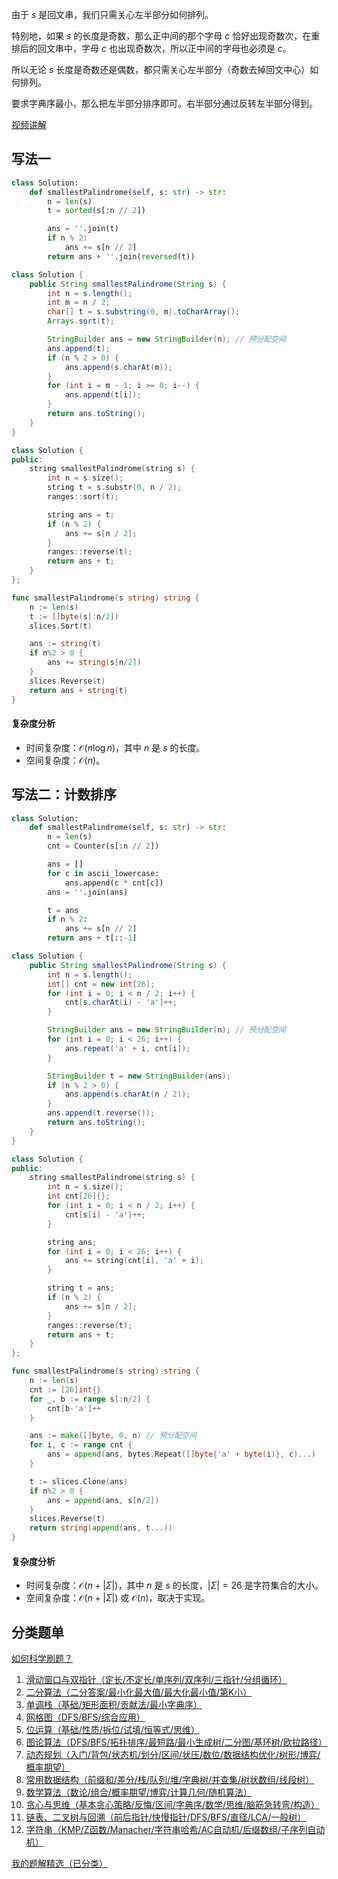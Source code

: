 由于 $s$ 是回文串，我们只需关心左半部分如何排列。

特别地，如果 $s$ 的长度是奇数，那么正中间的那个字母 $\textit{c}$ 恰好出现奇数次，在重排后的回文串中，字母 $\textit{c}$ 也出现奇数次，所以正中间的字母也必须是 $\textit{c}$。

所以无论 $s$ 长度是奇数还是偶数，都只需关心左半部分（奇数去掉回文中心）如何排列。

要求字典序最小，那么把左半部分排序即可。右半部分通过反转左半部分得到。

[视频讲解](https://www.bilibili.com/video/BV1e3dBYLEDz/?t=1m21s)

## 写法一

```py [sol-Python3]
class Solution:
    def smallestPalindrome(self, s: str) -> str:
        n = len(s)
        t = sorted(s[:n // 2])

        ans = ''.join(t)
        if n % 2:
            ans += s[n // 2]
        return ans + ''.join(reversed(t))
```

```java [sol-Java]
class Solution {
    public String smallestPalindrome(String s) {
        int n = s.length();
        int m = n / 2;
        char[] t = s.substring(0, m).toCharArray();
        Arrays.sort(t);

        StringBuilder ans = new StringBuilder(n); // 预分配空间
        ans.append(t);
        if (n % 2 > 0) {
            ans.append(s.charAt(m));
        }
        for (int i = m - 1; i >= 0; i--) {
            ans.append(t[i]);
        }
        return ans.toString();
    }
}
```

```cpp [sol-C++]
class Solution {
public:
    string smallestPalindrome(string s) {
        int n = s.size();
        string t = s.substr(0, n / 2);
        ranges::sort(t);

        string ans = t;
        if (n % 2) {
            ans += s[n / 2];
        }
        ranges::reverse(t);
        return ans + t;
    }
};
```

```go [sol-Go]
func smallestPalindrome(s string) string {
	n := len(s)
	t := []byte(s[:n/2])
	slices.Sort(t)

	ans := string(t)
	if n%2 > 0 {
		ans += string(s[n/2])
	}
	slices.Reverse(t)
	return ans + string(t)
}
```

#### 复杂度分析

- 时间复杂度：$\mathcal{O}(n\log n)$，其中 $n$ 是 $s$ 的长度。
- 空间复杂度：$\mathcal{O}(n)$。

## 写法二：计数排序

```py [sol-Python3]
class Solution:
    def smallestPalindrome(self, s: str) -> str:
        n = len(s)
        cnt = Counter(s[:n // 2])

        ans = []
        for c in ascii_lowercase:
            ans.append(c * cnt[c])
        ans = ''.join(ans)

        t = ans
        if n % 2:
            ans += s[n // 2]
        return ans + t[::-1]
```

```java [sol-Java]
class Solution {
    public String smallestPalindrome(String s) {
        int n = s.length();
        int[] cnt = new int[26];
        for (int i = 0; i < n / 2; i++) {
            cnt[s.charAt(i) - 'a']++;
        }

        StringBuilder ans = new StringBuilder(n); // 预分配空间
        for (int i = 0; i < 26; i++) {
            ans.repeat('a' + i, cnt[i]);
        }

        StringBuilder t = new StringBuilder(ans);
        if (n % 2 > 0) {
            ans.append(s.charAt(n / 2));
        }
        ans.append(t.reverse());
        return ans.toString();
    }
}
```

```cpp [sol-C++]
class Solution {
public:
    string smallestPalindrome(string s) {
        int n = s.size();
        int cnt[26]{};
        for (int i = 0; i < n / 2; i++) {
            cnt[s[i] - 'a']++;
        }

        string ans;
        for (int i = 0; i < 26; i++) {
            ans += string(cnt[i], 'a' + i);
        }

        string t = ans;
        if (n % 2) {
            ans += s[n / 2];
        }
        ranges::reverse(t);
        return ans + t;
    }
};
```

```go [sol-Go]
func smallestPalindrome(s string) string {
	n := len(s)
	cnt := [26]int{}
	for _, b := range s[:n/2] {
		cnt[b-'a']++
	}

	ans := make([]byte, 0, n) // 预分配空间
	for i, c := range cnt {
		ans = append(ans, bytes.Repeat([]byte{'a' + byte(i)}, c)...)
	}

	t := slices.Clone(ans)
	if n%2 > 0 {
		ans = append(ans, s[n/2])
	}
	slices.Reverse(t)
	return string(append(ans, t...))
}
```

#### 复杂度分析

- 时间复杂度：$\mathcal{O}(n + |\Sigma|)$，其中 $n$ 是 $s$ 的长度，$|\Sigma|=26$ 是字符集合的大小。
- 空间复杂度：$\mathcal{O}(n + |\Sigma|)$ 或 $\mathcal{O}(n)$，取决于实现。

## 分类题单

[如何科学刷题？](https://leetcode.cn/circle/discuss/RvFUtj/)

1. [滑动窗口与双指针（定长/不定长/单序列/双序列/三指针/分组循环）](https://leetcode.cn/circle/discuss/0viNMK/)
2. [二分算法（二分答案/最小化最大值/最大化最小值/第K小）](https://leetcode.cn/circle/discuss/SqopEo/)
3. [单调栈（基础/矩形面积/贡献法/最小字典序）](https://leetcode.cn/circle/discuss/9oZFK9/)
4. [网格图（DFS/BFS/综合应用）](https://leetcode.cn/circle/discuss/YiXPXW/)
5. [位运算（基础/性质/拆位/试填/恒等式/思维）](https://leetcode.cn/circle/discuss/dHn9Vk/)
6. [图论算法（DFS/BFS/拓扑排序/最短路/最小生成树/二分图/基环树/欧拉路径）](https://leetcode.cn/circle/discuss/01LUak/)
7. [动态规划（入门/背包/状态机/划分/区间/状压/数位/数据结构优化/树形/博弈/概率期望）](https://leetcode.cn/circle/discuss/tXLS3i/)
8. [常用数据结构（前缀和/差分/栈/队列/堆/字典树/并查集/树状数组/线段树）](https://leetcode.cn/circle/discuss/mOr1u6/)
9. [数学算法（数论/组合/概率期望/博弈/计算几何/随机算法）](https://leetcode.cn/circle/discuss/IYT3ss/)
10. [贪心与思维（基本贪心策略/反悔/区间/字典序/数学/思维/脑筋急转弯/构造）](https://leetcode.cn/circle/discuss/g6KTKL/)
11. [链表、二叉树与回溯（前后指针/快慢指针/DFS/BFS/直径/LCA/一般树）](https://leetcode.cn/circle/discuss/K0n2gO/)
12. [字符串（KMP/Z函数/Manacher/字符串哈希/AC自动机/后缀数组/子序列自动机）](https://leetcode.cn/circle/discuss/SJFwQI/)

[我的题解精选（已分类）](https://github.com/EndlessCheng/codeforces-go/blob/master/leetcode/SOLUTIONS.md)
